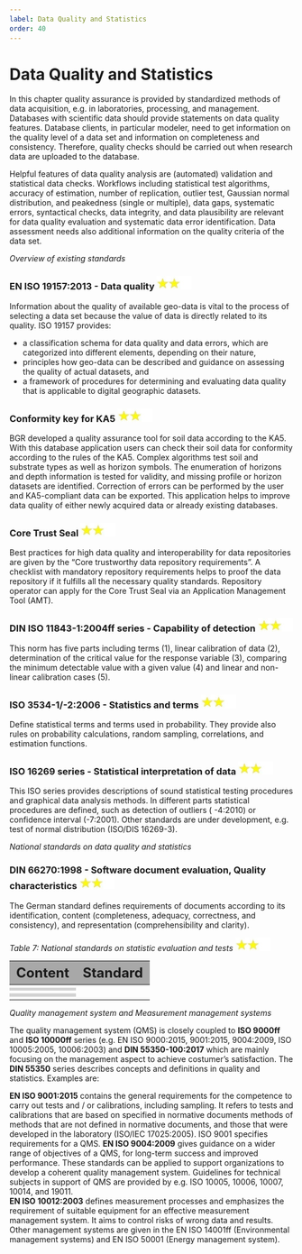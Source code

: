 ```yaml
---
label: Data Quality and Statistics
order: 40
---
```

# Data Quality and Statistics

In this chapter quality assurance is provided by standardized methods of data acquisition, e.g. in laboratories, processing,
and management. Databases with scientific data should provide statements on data quality features. Database clients, 
in particular modeler, need to get information on the quality level of a data set and information on completeness and consistency.
Therefore, quality checks should be carried out when research data are uploaded to the database.

Helpful features of data quality analysis are (automated) validation and statistical data checks. Workflows including 
statistical test algorithms, accuracy of estimation, number of replication, outlier test, Gaussian normal distribution, 
and peakedness (single or multiple), data gaps, systematic errors, syntactical checks, data integrity, and data plausibility
are relevant for data quality evaluation and systematic data error identification. Data assessment needs also additional 
information on the quality criteria of the data set.

_Overview of existing standards_

### EN ISO 19157:2013 - Data quality  ![](/static/img/two_star.jpg)

Information about the quality of available geo-data is vital to the process of selecting a data set 
because the value of data is directly related to its quality. ISO 19157 provides:

-	a classification schema for data quality and data errors, which are categorized into different elements, depending on their nature, 
-	principles how geo-data can be described and guidance on assessing the quality of actual datasets, and 
-	a framework of procedures for determining and evaluating data quality that is applicable to digital geographic datasets.

### Conformity key for KA5  ![](/static/img/two_star.jpg)
BGR developed a quality assurance tool for soil data according to the KA5. With this database application users can check 
their soil data for conformity according to the rules of the KA5. Complex algorithms test soil and substrate types as well
as horizon symbols. The enumeration of horizons and depth information is tested for validity, and missing profile or horizon
datasets are identified. Correction of errors can be performed by the user and KA5-compliant data can be exported. 
This application helps to improve data quality of either newly acquired data or already existing databases.

### Core Trust Seal  ![](/static/img/two_star.jpg)
Best practices for high data quality and interoperability for data repositories are given by the “Core trustworthy
data repository requirements”. A checklist with mandatory repository requirements helps to proof the data repository
if it fulfills all the necessary quality standards. Repository operator can apply for the Core Trust Seal via an
Application Management Tool (AMT).

### DIN ISO 11843-1:2004ff series - Capability of detection  ![](/static/img/two_star.jpg)
This norm has five parts including terms (1), linear calibration of data (2), determination of the critical value for the
response variable (3), comparing the minimum detectable value with a given value (4) and linear and non-linear calibration cases (5).

### ISO 3534-1/-2:2006 - Statistics and terms  ![](/static/img/two_star.jpg)
Define statistical terms and terms used in probability. They provide also rules on probability calculations, random sampling,
correlations, and estimation functions. 

### ISO 16269 series - Statistical interpretation of data ![](/static/img/two_star.jpg)
This ISO series provides descriptions of sound statistical testing procedures and graphical data analysis methods. 
In different parts statistical procedures are defined, such as detection of outliers ( -4:2010) or confidence interval (-7:2001).
Other standards are under development, e.g. test of normal distribution (ISO/DIS 16269-3).

_National standards on data quality and statistics_

### DIN 66270:1998 - Software document evaluation, Quality characteristics  ![](/static/img/two_star.jpg)
The German standard defines requirements of documents according to its identification, content (completeness, adequacy, correctness, and consistency),
and representation (comprehensibility and clarity).

_Table 7: National standards on statistic evaluation and tests_ ![](/static/img/two_star.jpg)

<div class="table-wrapper scrollbar overflow-hidden">
<table class="comfortable">
<thead style="font-size: 24px; background-color: #A8A8A8">
<tr>
<th><strong>Content</strong></th>
<th><strong>Standard</strong></th>
</tr>
</thead>
<tbody>
<tr>
<td></td>
</tr>
<tr style=" background-color: #d3d3d3">
<td></td>
</tr>
<tr>
<td></td>
</tr>
<tr style=" background-color: #d3d3d3">
<td></td>
</tr>
<tr>
<td></td>
</tr>
</tbody>
</table>
</div>

_Quality management system and Measurement management systems_

The quality management system (QMS) is closely coupled to **ISO 9000ff** and **ISO 10000ff** series 
(e.g. EN ISO 9000:2015, 9001:2015, 9004:2009, ISO 10005:2005, 10006:2003) and **DIN 55350-100:2017** which are mainly 
focusing on the management aspect to achieve costumer’s satisfaction. The **DIN 55350** series describes concepts and definitions
in quality and statistics. Examples are:

**EN ISO 9001:2015** contains the general requirements for the competence to carry out tests and / or calibrations, including sampling. It refers to tests and calibrations that are based on specified in normative documents methods of methods that are not defined in normative documents, and those that were developed in the laboratory (ISO/IEC 17025:2005). ISO 9001 specifies requirements for a QMS. 
**EN ISO 9004:2009** gives guidance on a wider range of objectives of a QMS, for long-term success and improved performance. These standards can be applied to support organizations to develop a coherent quality management system. Guidelines for technical subjects in support of QMS are provided by e.g. ISO 10005, 10006, 10007, 10014, and 19011.    
**EN ISO 10012:2003** defines measurement processes and emphasizes the requirement of suitable equipment for an effective measurement management system. It aims to control risks of wrong data and results. Other management systems are given in the EN ISO 14001ff (Environmental management systems) and EN ISO 50001 (Energy management system).

